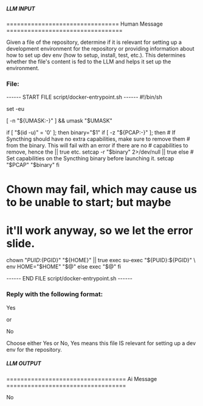 ##### LLM INPUT #####
================================ Human Message =================================

Given a file of the repository, determine if it is relevant for setting up a development environment for the repository or providing information about how to set up dev env (how to setup, install, test, etc.). This determines whether the file's content is fed to the LLM and helps it set up the environment.

### File:
------ START FILE script/docker-entrypoint.sh ------
#!/bin/sh

set -eu

[ -n "${UMASK:-}" ] && umask "$UMASK"

if [ "$(id -u)" = '0' ]; then
  binary="$1"
  if [ -z "${PCAP:-}" ]; then
    # If Syncthing should have no extra capabilities, make sure to remove them
    # from the binary. This will fail with an error if there are no
    # capabilities to remove, hence the || true etc.
    setcap -r "$binary" 2>/dev/null || true
  else
    # Set capabilities on the Syncthing binary before launching it.
    setcap "$PCAP" "$binary"
  fi

  # Chown may fail, which may cause us to be unable to start; but maybe
  # it'll work anyway, so we let the error slide.
  chown "${PUID}:${PGID}" "${HOME}" || true
  exec su-exec "${PUID}:${PGID}" \
       env HOME="$HOME" "$@"
else
  exec "$@"
fi

------ END FILE script/docker-entrypoint.sh ------

### Reply with the following format:

<rel>Yes</rel>

or

<rel>No</rel>

Choose either Yes or No, Yes means this file IS relevant for setting up a dev env for the repository.

##### LLM OUTPUT #####
================================== Ai Message ==================================

<rel>No</rel>
